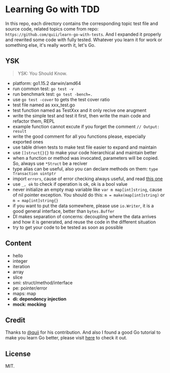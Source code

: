 # Learning Go with TDD

In this repo, each directory contains the corresponding topic test file and source code, related topics come from repo: `https://github.com/quii/learn-go-with-tests`. And I expanded it properly and rewrited some code with fully tested. Whatever you learn it for work or something else, it's really worth it, let's Go.

## YSK

> YSK: You Should Know.

- platform: go1.15.2 darwin/amd64
- run common test: `go test -v`
- run benchmark test: `go test -bench=.`
- use `go test -cover` to gets the test cover ratio
- test file named as xxx_test.go
- test function named as TestXxx and it only recive one arugment
- write the simple test and test it first, then write the main code and refactor them, REPL
- example function cannot excute if you forget the comment `// Output: result`
- write the good comment for all you functions please, especially exported ones
- use table driven tests to make test file easier to expand and maintain
- use `[]struct{}{}` to make your code hierarchical and maintain better
- when a function or method was invocated, parameters will be copied. So, always use `*Struct` be a reciver 
- type alias can be useful, also you can declare methods on them: `type Transaction uintptr`
- import `errors`, cause of error checking always useful, and read [this one](https://dave.cheney.net/2016/04/27/dont-just-check-errors-handle-them-gracefully)
- use `_, ok` to check if operation is ok, ok is a bool value
- never initialize an empty map variable like `var m map[int]string`, cause of nil pointer exception. You should do this: `m = make(map[int]string)` or `m = map[int]string{}`
- if you want to put the data somewhere, please use `io.Writer`, it is a good general interface, better than `bytes.Buffer`
- DI makes separation of concerns: decoupling where the data arrives and how it is generated, and reuse the code in the different situation
- try to get your code to be tested as soon as possible


## Content

- hello
- integer
- iteration
- array
- slice
- smi: struct/method/interface
- pe: pointer/error
- maps: map
- **di: dependency injection**
- **mock: mocking**
 

## Credit

Thanks to [@quii](https://github.com/quii) for his contribution. And also I found a good Go tutorial to make you learn Go better, please visit [here](https://golangbot.com/learn-golang-series/) to check it out.

## License

MIT.
